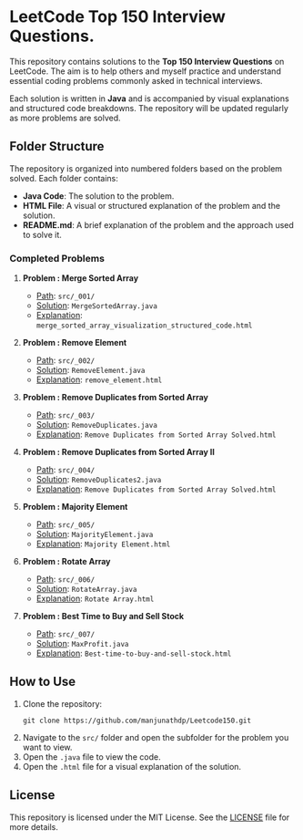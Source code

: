
# LeetCode Top 150 Interview Questions.

This repository contains solutions to the **Top 150 Interview Questions** on LeetCode. The aim is to help others and myself practice and understand essential coding problems commonly asked in technical interviews.

Each solution is written in **Java** and is accompanied by visual explanations and structured code breakdowns. The repository will be updated regularly as more problems are solved.

## Folder Structure

The repository is organized into numbered folders based on the problem solved. Each folder contains:
- **Java Code**: The solution to the problem.
- **HTML File**: A visual or structured explanation of the problem and the solution.
- **README.md**: A brief explanation of the problem and the approach used to solve it.

### Completed Problems

1. **Problem : Merge Sorted Array**
   - [Path](src/_001): `src/_001/`
   - [Solution](src/_001/MergeSortedArray.java): `MergeSortedArray.java`
   - [Explanation](src/_001/merge_sorted_array_visualization_structured_code.html): `merge_sorted_array_visualization_structured_code.html`

2. **Problem : Remove Element**
   - [Path](src/_002): `src/_002/`
   - [Solution](src/_002/RemoveElement.java): `RemoveElement.java`
   - [Explanation](src/_002/remove_element.html): `remove_element.html`

3. **Problem : Remove Duplicates from Sorted Array**
   - [Path](src/_003): `src/_003/`
   - [Solution](src/_003/RemoveDuplicates.java): `RemoveDuplicates.java`
   - [Explanation](src/_003/Remove%20Duplicates%20from%20Sorted%20Array%20Solved.html): `Remove Duplicates from Sorted Array Solved.html`

4. **Problem : Remove Duplicates from Sorted Array II**
   - [Path](src/_004): `src/_004/`
   - [Solution](src/_004/RemoveDuplicates2.java): `RemoveDuplicates2.java`
   - [Explanation](src/_004/Remove%20Duplicates%202.html): `Remove Duplicates from Sorted Array Solved.html`

5. **Problem : Majority Element**
   - [Path](src/_005): `src/_005/`
   - [Solution](src/_005/MajorityElement.java): `MajorityElement.java`
   - [Explanation](src/_005/Majority%20Element.html): `Majority Element.html`

6. **Problem : Rotate Array**
   - [Path](src/_006): `src/_006/`
   - [Solution](src/_006/RotateArray.java): `RotateArray.java`
   - [Explanation](src/_006/Rotate%20Array.html): `Rotate Array.html`

7. **Problem : Best Time to Buy and Sell Stock**
   - [Path](src/_007): `src/_007/`
   - [Solution](src/_007/MaxProfit.java): `MaxProfit.java`
   - [Explanation](src/_007/Best-time-to-buy-and-sell-stock.html): `Best-time-to-buy-and-sell-stock.html`

## How to Use

1. Clone the repository:
   ```
   git clone https://github.com/manjunathdp/Leetcode150.git
   ```
2. Navigate to the `src/` folder and open the subfolder for the problem you want to view.
3. Open the `.java` file to view the code.
4. Open the `.html` file for a visual explanation of the solution.

## License

This repository is licensed under the MIT License. See the [LICENSE](LICENSE) file for more details.
